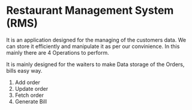 # Restaurant Management System (RMS)
 
It is an application designed for the managing of the customers data. We can store it efficiently and manipulate it as per our convinience. In this mainly there are 4 Operations to perform.

It is mainly designed for the waiters to make Data storage of the Orders, bills easy way.

1. Add order
2. Update order
3. Fetch order
4. Generate Bill


